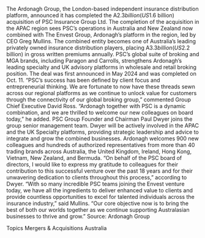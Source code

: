The Ardonagh Group, the London-based independent insurance distribution platform, announced it has completed the A$2.3 billion (US$1.6 billion) acquisition of PSC Insurance Group Ltd.
The completion of the acquisition in the APAC region sees PSC’s operations in Australia and New Zealand now combined with The Envest Group, Ardonagh’s platform in the region, led by CEO Greg Mullins.
The combined entity becomes one of Australia’s leading privately owned insurance distribution players, placing A$3.3 billion (US$2.2 billion) in gross written premiums annually. PSC’s global suite of broking and MGA brands, including Paragon and Carrolls, strengthens Ardonagh’s leading specialty and UK advisory platforms in wholesale and retail broking position.
The deal was first announced in May 2024 and was completed on Oct. 11.
“PSC’s success has been defined by client focus and entrepreneurial thinking. We are fortunate to now have these threads sewn across our regional platforms as we continue to unlock value for customers through the connectivity of our global broking group,” commented Group Chief Executive David Ross.
“Ardonagh together with PSC is a dynamic combination, and we are thrilled to welcome our new colleagues on board today,” he added.
PSC Group Founder and Chairman Paul Dwyer joins the group senior management team. Dwyer will be actively involved in the APAC and the UK Specialty platforms, providing strategic leadership and advice to integrate and grow the combined businesses.
Ardonagh welcomes 900 new colleagues and hundreds of authorized representatives from more than 40 trading brands across Australia, the United Kingdom, Ireland, Hong Kong, Vietnam, New Zealand, and Bermuda.
“On behalf of the PSC board of directors, I would like to express my gratitude to colleagues for their contribution to this successful venture over the past 18 years and for their unwavering dedication to clients throughout this process,” according to Dwyer.
“With so many incredible PSC teams joining the Envest venture today, we have all the ingredients to deliver enhanced value to clients and provide countless opportunities to excel for talented individuals across the insurance industry,” said Mullins. “Our core objective now is to bring the best of both our worlds together as we continue supporting Australasian businesses to thrive and grow.”
Source: Ardonagh Group

Topics
Mergers & Acquisitions
Australia
